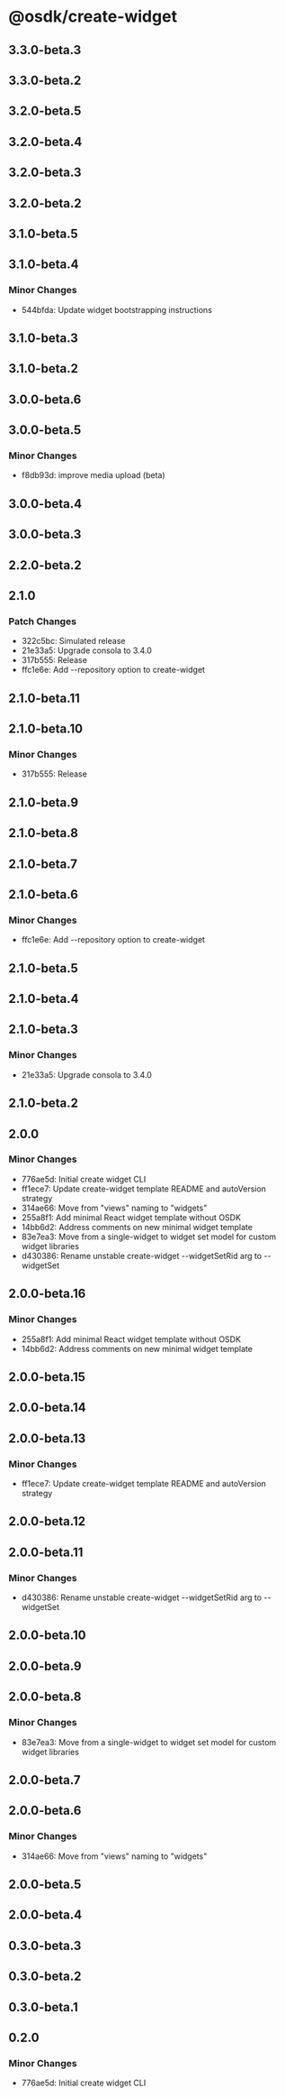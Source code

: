 # @osdk/create-widget

## 3.3.0-beta.3

## 3.3.0-beta.2

## 3.2.0-beta.5

## 3.2.0-beta.4

## 3.2.0-beta.3

## 3.2.0-beta.2

## 3.1.0-beta.5

## 3.1.0-beta.4

### Minor Changes

- 544bfda: Update widget bootstrapping instructions

## 3.1.0-beta.3

## 3.1.0-beta.2

## 3.0.0-beta.6

## 3.0.0-beta.5

### Minor Changes

- f8db93d: improve media upload (beta)

## 3.0.0-beta.4

## 3.0.0-beta.3

## 2.2.0-beta.2

## 2.1.0

### Patch Changes

- 322c5bc: Simulated release
- 21e33a5: Upgrade consola to 3.4.0
- 317b555: Release
- ffc1e6e: Add --repository option to create-widget

## 2.1.0-beta.11

## 2.1.0-beta.10

### Minor Changes

- 317b555: Release

## 2.1.0-beta.9

## 2.1.0-beta.8

## 2.1.0-beta.7

## 2.1.0-beta.6

### Minor Changes

- ffc1e6e: Add --repository option to create-widget

## 2.1.0-beta.5

## 2.1.0-beta.4

## 2.1.0-beta.3

### Minor Changes

- 21e33a5: Upgrade consola to 3.4.0

## 2.1.0-beta.2

## 2.0.0

### Minor Changes

- 776ae5d: Initial create widget CLI
- ff1ece7: Update create-widget template README and autoVersion strategy
- 314ae66: Move from "views" naming to "widgets"
- 255a8f1: Add minimal React widget template without OSDK
- 14bb6d2: Address comments on new minimal widget template
- 83e7ea3: Move from a single-widget to widget set model for custom widget libraries
- d430386: Rename unstable create-widget --widgetSetRid arg to --widgetSet

## 2.0.0-beta.16

### Minor Changes

- 255a8f1: Add minimal React widget template without OSDK
- 14bb6d2: Address comments on new minimal widget template

## 2.0.0-beta.15

## 2.0.0-beta.14

## 2.0.0-beta.13

### Minor Changes

- ff1ece7: Update create-widget template README and autoVersion strategy

## 2.0.0-beta.12

## 2.0.0-beta.11

### Minor Changes

- d430386: Rename unstable create-widget --widgetSetRid arg to --widgetSet

## 2.0.0-beta.10

## 2.0.0-beta.9

## 2.0.0-beta.8

### Minor Changes

- 83e7ea3: Move from a single-widget to widget set model for custom widget libraries

## 2.0.0-beta.7

## 2.0.0-beta.6

### Minor Changes

- 314ae66: Move from "views" naming to "widgets"

## 2.0.0-beta.5

## 2.0.0-beta.4

## 0.3.0-beta.3

## 0.3.0-beta.2

## 0.3.0-beta.1

## 0.2.0

### Minor Changes

- 776ae5d: Initial create widget CLI
